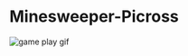 # Minesweeper-Picross
![game play gif](https://github.com/shino16/Minesweeper-Picross/blob/main/gameplayx8.gif)
